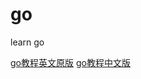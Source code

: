 # go
learn go

[go教程英文原版](https://golangbot.com/learn-golang-series/)
[go教程中文版](http://blog.csdn.net/u011304970/article/details/76168257)

